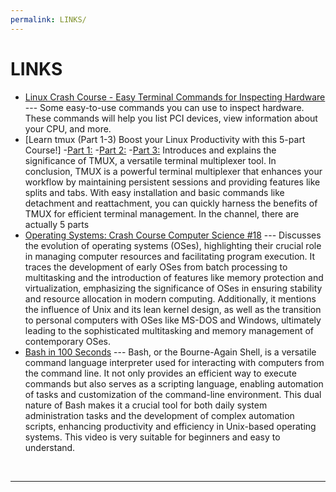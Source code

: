 ```yaml
---
permalink: LINKS/
---
```

# LINKS

* [Linux Crash Course - Easy Terminal Commands for Inspecting Hardware](https://youtu.be/oGyJr-iUwt8?si=59V2boc0XfmlFekg) --- 
Some easy-to-use commands you can use to inspect hardware. 
These commands will help you list PCI devices, view information about your CPU, and more.
* [Learn tmux (Part 1-3) Boost your Linux Productivity with this 5-part Course!]
  -[Part 1:](https://www.youtube.com/watch?v=UxbiDtEXuxg)
  -[Part 2:](https://www.youtube.com/watch?v=0x4OcL6ejB4)
  -[Part 3:](https://www.youtube.com/watch?v=OxscYpQsz_c)
  Introduces and explains the significance of TMUX, a versatile terminal multiplexer tool.
  In conclusion, TMUX is a powerful terminal multiplexer that enhances your workflow by maintaining persistent sessions and providing features like splits and tabs.
  With easy installation and basic commands like detachment and reattachment, you can quickly harness the benefits of TMUX for efficient terminal management.
  In the channel, there are actually 5 parts
* [Operating Systems: Crash Course Computer Science #18](https://www.youtube.com/watch?v=26QPDBe-NB8) --- Discusses the evolution of operating systems (OSes), highlighting their crucial role in managing computer resources and facilitating program execution. It traces the development of early OSes from batch processing to multitasking and the introduction of features like memory protection and virtualization, emphasizing the significance of OSes in ensuring stability and resource allocation in modern computing. Additionally, it mentions the influence of Unix and its lean kernel design, as well as the transition to personal computers with OSes like MS-DOS and Windows, ultimately leading to the sophisticated multitasking and memory management of contemporary OSes.
* [Bash in 100 Seconds](https://www.youtube.com/watch?v=I4EWvMFj37g) --- Bash, or the Bourne-Again Shell, is a versatile command language interpreter used for interacting with computers from the command line. It not only provides an efficient way to execute commands but also serves as a scripting language, enabling automation of tasks and customization of the command-line environment. This dual nature of Bash makes it a crucial tool for both daily system administration tasks and the development of complex automation scripts, enhancing productivity and efficiency in Unix-based operating systems. This video is very suitable for beginners and easy to understand.
<br>
<hr>
